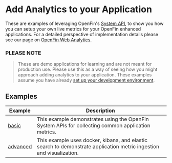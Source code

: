 # Add Analytics to your Application

These are examples of leveraging OpenFin's [System API](https://developer.openfin.co/docs/javascript/stable/System.html), to show you how you can setup your own live metrics for your OpenFin enhanced applications. For a detailed perspective of implementation details please see our page on [OpenFin Web Analytics](https://developers.openfin.co/of-docs/docs/openfin-analytics-options).

### PLEASE NOTE
> These are demo applications for learning and are not meant for production use. Please use this as a way of seeing how you might approach adding analytics to your application. These examples assume you have already [set up your development environment](https://developers.openfin.co/of-docs/docs/set-up-your-dev-environment).

## Examples

| **Example**  | **Description**|
| ---------------------- | ------------------------------------------------------------------------------------------------------------------- |
| [basic](./basic)       | This example demonstrates using the OpenFin System APIs for collecting common application metrics.                  |
| [advanced](./advanced) | This example uses docker, kibana, and elastic search to demonstrate application metric ingestion and visualization. |

